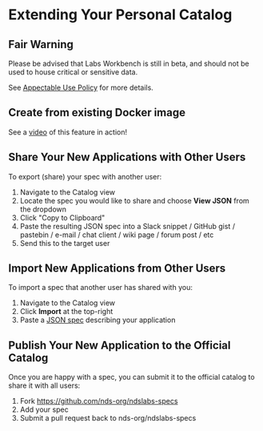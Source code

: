 # Extending Your Personal Catalog

## Fair Warning
Please be advised that Labs Workbench is still in beta, and should not be used to house critical or sensitive data.

See [Appectable Use Policy](https://nationaldataservice.atlassian.net/wiki/display/NDSC/Acceptable+Use+Policy) for more details.

## Create from existing Docker image
See a [video](https://nationaldataservice.atlassian.net/wiki/display/NDSC/Feature+Overview#FeatureOverview-Createuser-definedapplications) of this feature in action!

## Share Your New Applications with Other Users
To export (share) your spec with another user:

1. Navigate to the Catalog view
2. Locate the spec you would like to share and choose **View JSON** from the dropdown
3. Click "Copy to Clipboard"
4. Paste the resulting JSON spec into a Slack snippet / GitHub gist / pastebin / e-mail / chat client / wiki page / forum post / etc
5. Send this to the target user

## Import New Applications from Other Users
To import a spec that another user has shared with you:

1. Navigate to the Catalog view
2. Click **Import** at the top-right
3. Paste a [JSON spec](https://github.com/nds-org/ndslabs-specs) describing your application

## Publish Your New Application to the Official Catalog
Once you are happy with a spec, you can submit it to the official catalog to share it with all users:

1. Fork https://github.com/nds-org/ndslabs-specs
2. Add your spec
3. Submit a pull request back to nds-org/ndslabs-specs
